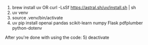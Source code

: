 1) brew install uv OR curl -LsSf https://astral.sh/uv/install.sh | sh
2) uv venv
3) source .venv/bin/activate
4) uv pip install openai pandas scikit-learn numpy Flask pdfplumber python-dotenv

After you're done with using the code:
5) deactivate